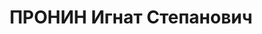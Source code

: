 ---
title: ПРОНИН Игнат Степанович
description: "Род. в 1904, Рязанская обл., Михайловский р-н, с. Горюнь, русский. Проживал:\
  \ Московская обл., г. Москва. \n  Обв. по ст. 58-7, 17-58-8, 58-11. Приговор: ВК\
  \ ВС СССР, 15.05.1937 – 10 лет ИТЛ, Поражение в правах-5"
---